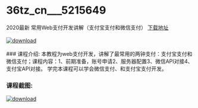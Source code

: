 # 36tz_cn___5215649
2020最新 常用Web支付开发讲解（支付宝支付和微信支付）
[下载地址](http://www.36tz.cn/article/5215649 "下载地址")
<br/></br>[![download](http://36tz.cn/muke_img/2020_10_2-36-300x200.png "下载地址")](http://www.36tz.cn/article/5215649 "下载地址")
<br/></br>### 课程介绍:
本教程为web支付开发，讲解了最常用的两钟支付：支付宝支付和微信支付；课程内容：1、前期准备，账号申请2、服务器配置3、微信API对接4、支付宝API对接。
学完本课程可以学会微信支付、和支付宝支付开发。

### 课程截图:
[![download](http://36tz.cn/muke_img/2020_10_1-40.png "下载地址")](http://www.36tz.cn/article/5215649 "下载地址")
